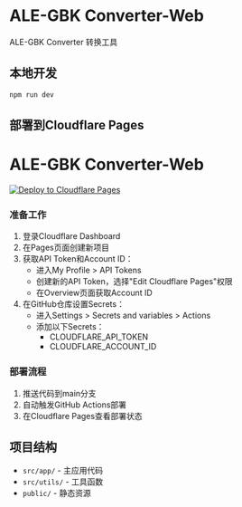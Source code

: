 # ALE-GBK Converter-Web

ALE-GBK Converter 转换工具

## 本地开发

```bash
npm run dev
```

## 部署到Cloudflare Pages

# ALE-GBK Converter-Web

[![Deploy to Cloudflare Pages](https://deploy.pages.dev/button.svg)](https://deploy.pages.dev/?url=https://github.com/Ahua9527/ALE2GBK-Converter)
### 准备工作
1. 登录Cloudflare Dashboard
2. 在Pages页面创建新项目
3. 获取API Token和Account ID：
   - 进入My Profile > API Tokens
   - 创建新的API Token，选择"Edit Cloudflare Pages"权限
   - 在Overview页面获取Account ID
4. 在GitHub仓库设置Secrets：
   - 进入Settings > Secrets and variables > Actions
   - 添加以下Secrets：
     - CLOUDFLARE_API_TOKEN
     - CLOUDFLARE_ACCOUNT_ID

### 部署流程
1. 推送代码到main分支
2. 自动触发GitHub Actions部署
3. 在Cloudflare Pages查看部署状态

## 项目结构

- `src/app/` - 主应用代码
- `src/utils/` - 工具函数
- `public/` - 静态资源
